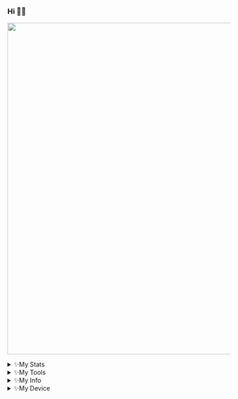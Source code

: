 ### Hi 👋👋

<p align='Middle'><a href='https://t.me/Paramatin7'><img src='https://telegra.ph/file/918273a8e97047f96eeb9.jpg' width='750"'></a></p>

<details>
<summary>✨My Stats</summary><p align='middle'><img src='https://github-readme-stats.vercel.app/api?username=Paramatin-OP&show_icons=true&theme=midnight-purple' width='500"'></p>
<p align='middle'><img src='https://github-readme-streak-stats.herokuapp.com/?user=paramatin-op&theme=midnight-purple&show_icon=true' width='500"'></p> <p align='middle'><img src='https://komarev.com/ghpvc/?username=Paramatin-op&label=My%20Profile%20Views&color=blueviolet&style=plastic' width='175"'></p>
</details>
<details>
  <summary>✨My Tools</summary>

<p align='middle'><img src='https://github-readme-stats.vercel.app/api/top-langs/?username=Paramatin-OP&theme=midnight-purple' width='300"' height='300"'></p><p align ="middle">
  <br />
  <code><img width="20%"  src="https://www.vectorlogo.zone/logos/json/json-ar21.svg"></code>
  <code><img width="20%"   src="https://www.vectorlogo.zone/logos/git-scm/git-scm-ar21.svg"></code>
  <code><img width="20%"   src="https://www.vectorlogo.zone/logos/python/python-ar21.svg"></code>
  <br />
  <code><img width="20%"  src="https://www.vectorlogo.zone/logos/mysql/mysql-ar21.svg"></code>
  <code><img width="20%"  src="https://www.vectorlogo.zone/logos/sqlite/sqlite-ar21.svg"></code>
  <code><img width="20%"  src="https://www.vectorlogo.zone/logos/firebase/firebase-ar21.svg"></code>
  <br />
  <code><img width="20%"  src="https://www.vectorlogo.zone/logos/w3_html5/w3_html5-ar21.svg"></code>
  <code><img width="20%"  src="https://www.vectorlogo.zone/logos/github/github-ar21.svg"></code>
  <code><img width="20%"  src="https://www.vectorlogo.zone/logos/gitlab/gitlab-ar21.svg"></code>
  <br>
</p>  
</details>

<details>
<summary>✨My Info</summary>

- State- India, MH

- Class- 11th

- Fun Fact- I Never Thought That you will Visit my Git profile😂😂

Im Curently completing my study backlog and participating in Vision Development

- I did some silly mistake like not giving credits

- I Reallised That Makin A Modules Takes effort 



</details>
<details>
  <summary>✨My Device</summary>

- Dell Inspiron 5570 

- No more than this, now follow me and get lost xD
  </details>




